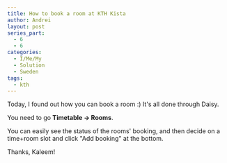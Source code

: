 ```yaml
---
title: How to book a room at KTH Kista
author: Andrei
layout: post
series_part:
  - 6
  - 6
categories:
  - I/Me/My
  - Solution
  - Sweden
tags:
  - kth
---
```

Today, I found out how you can book a room :) It's all done through Daisy.

You need to go **Timetable -> Rooms**.

You can easily see the status of the rooms' booking, and then decide on a time+room slot and click "Add booking" at the bottom.



Thanks, Kaleem!